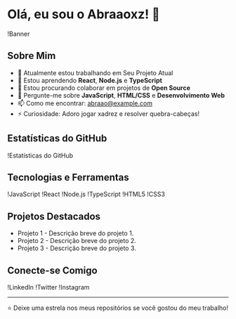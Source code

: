 # Olá, eu sou o Abraaoxz! 👋

!Banner

## Sobre Mim

- 🔭 Atualmente estou trabalhando em Seu Projeto Atual
- 🌱 Estou aprendendo **React**, **Node.js** e **TypeScript**
- 👯 Estou procurando colaborar em projetos de **Open Source**
- 💬 Pergunte-me sobre **JavaScript**, **HTML/CSS** e **Desenvolvimento Web**
- 📫 Como me encontrar: abraao@example.com
- ⚡ Curiosidade: Adoro jogar xadrez e resolver quebra-cabeças!

## Estatísticas do GitHub

!Estatísticas do GitHub

## Tecnologias e Ferramentas

!JavaScript
!React
!Node.js
!TypeScript
!HTML5
!CSS3

## Projetos Destacados

- Projeto 1 - Descrição breve do projeto 1.
- Projeto 2 - Descrição breve do projeto 2.
- Projeto 3 - Descrição breve do projeto 3.

## Conecte-se Comigo

!LinkedIn
!Twitter
!Instagram

---

⭐️ Deixe uma estrela nos meus repositórios se você gostou do meu trabalho!

